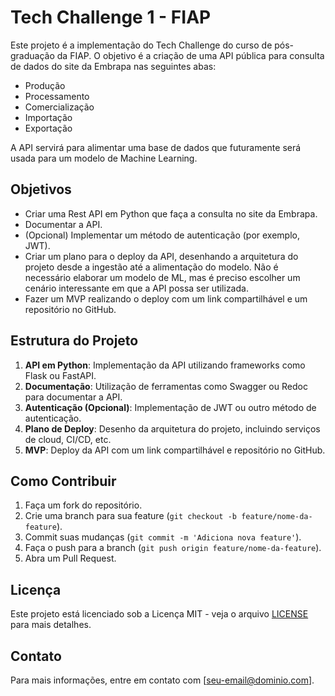 
# Tech Challenge 1 - FIAP

Este projeto é a implementação do Tech Challenge do curso de pós-graduação da FIAP. O objetivo é a criação de uma API pública para consulta de dados do site da Embrapa nas seguintes abas:

- Produção
- Processamento
- Comercialização
- Importação
- Exportação

A API servirá para alimentar uma base de dados que futuramente será usada para um modelo de Machine Learning.

## Objetivos

- Criar uma Rest API em Python que faça a consulta no site da Embrapa.
- Documentar a API.
- (Opcional) Implementar um método de autenticação (por exemplo, JWT).
- Criar um plano para o deploy da API, desenhando a arquitetura do projeto desde a ingestão até a alimentação do modelo. Não é necessário elaborar um modelo de ML, mas é preciso escolher um cenário interessante em que a API possa ser utilizada.
- Fazer um MVP realizando o deploy com um link compartilhável e um repositório no GitHub.

## Estrutura do Projeto

1. **API em Python**: Implementação da API utilizando frameworks como Flask ou FastAPI.
2. **Documentação**: Utilização de ferramentas como Swagger ou Redoc para documentar a API.
3. **Autenticação (Opcional)**: Implementação de JWT ou outro método de autenticação.
4. **Plano de Deploy**: Desenho da arquitetura do projeto, incluindo serviços de cloud, CI/CD, etc.
5. **MVP**: Deploy da API com um link compartilhável e repositório no GitHub.

## Como Contribuir

1. Faça um fork do repositório.
2. Crie uma branch para sua feature (`git checkout -b feature/nome-da-feature`).
3. Commit suas mudanças (`git commit -m 'Adiciona nova feature'`).
4. Faça o push para a branch (`git push origin feature/nome-da-feature`).
5. Abra um Pull Request.

## Licença

Este projeto está licenciado sob a Licença MIT - veja o arquivo [LICENSE](LICENSE) para mais detalhes.

## Contato

Para mais informações, entre em contato com [seu-email@dominio.com].
